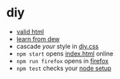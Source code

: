 # diy

- [valid html](index.html)
- [learn from dew](https://s9a.page/dew)
- cascade *your* style in [diy.css](diy.css)
- `npm start` opens [index.html](index.html) online
- `npm run firefox` opens in [firefox](https://firefox.com)
- `npm test` checks your [node setup](https://nodejs.org)
